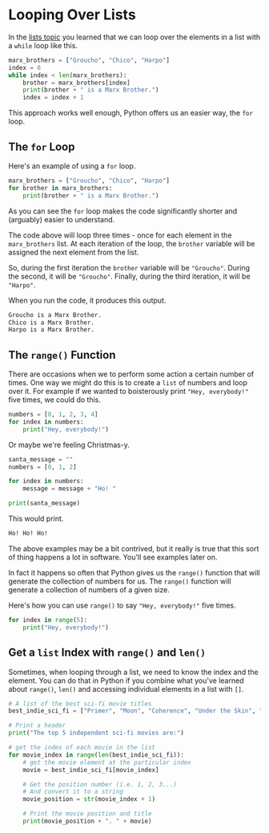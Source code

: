 # Looping Over Lists

In the [lists topic](./lists.md) you learned that we can loop over the elements in a list with a `while` loop like this.

```python
marx_brothers = ["Groucho", "Chico", "Harpo"]
index = 0
while index < len(marx_brothers):
    brother = marx_brothers[index]
    print(brother + " is a Marx Brother.")
    index = index + 1
```

This approach works well enough, Python offers us an easier way, the `for` loop.

## The `for` Loop

Here's an example of using a `for` loop.

```python
marx_brothers = ["Groucho", "Chico", "Harpo"]
for brother in marx_brothers:
    print(brother + " is a Marx Brother.")
```

As you can see the `for` loop makes the code significantly shorter and (arguably) easier to understand.

The code above will loop three times - once for each element in the `marx_brothers` list. At each iteration of the loop, the `brother` variable will be assigned the next element from the list.

So, during the first iteration the `brother` variable will be `"Groucho"`. During the second, it will be `"Groucho"`. Finally, during the third iteration, it will be `"Harpo"`.

When you run the code, it produces this output.

```txt
Groucho is a Marx Brother.
Chico is a Marx Brother.
Harpo is a Marx Brother.
```

## The `range()` Function

There are occasions when we to perform some action a certain number of times. One way we might do this is to create a `list` of numbers and loop over it. For example if we wanted to boisterously print `"Hey, everybody!"` five times, we could do this.

```python
numbers = [0, 1, 2, 3, 4]
for index in numbers:
    print("Hey, everybody!")
```

Or maybe we're feeling Christmas-y.

```python
santa_message = ""
numbers = [0, 1, 2]

for index in numbers:
    message = message + "Ho! "

print(santa_message)
```

This would print.

```txt
Ho! Ho! Ho! 
```

The above examples may be a bit contrived, but it really is true that this sort of thing happens a lot in software. You'll see examples later on.

In fact it happens so often that Python gives us the `range()` function that will generate the collection of numbers for us. The `range()` function will generate a collection of numbers of a given size.

Here's how you can use `range()` to say `"Hey, everybody!"` five times.

```python
for index in range(5):
    print("Hey, everybody!")
```

## Get a `list` Index with `range()` and `len()`

Sometimes, when looping through a list, we need to know the index and the element. You can do that in Python if you combine what you've learned about `range()`, `len()` and accessing individual elements in a list with `[]`.

```python
# A list of the best sci-fi movie titles
best_indie_sci_fi = ["Primer", "Moon", "Coherence", "Under the Skin", "her"]

# Print a header 
print("The top 5 independent sci-fi movies are:")

# get the index of each movie in the list
for movie_index in range(len(best_indie_sci_fi)):
    # get the movie element at the particular index
    movie = best_indie_sci_fi[movie_index]

    # Get the position number (i.e. 1, 2, 3...)
    # And convert it to a string
    movie_position = str(movie_index + 1)

    # Print the movie position and title
    print(movie_position + ". " + movie)
```

